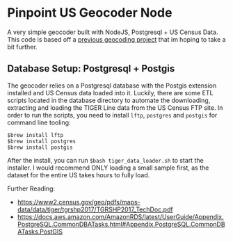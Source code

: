 # Pinpoint US Geocoder Node
A very simple geocoder built with NodeJS, Postgresql + US Census Data. This code is based off a [previous geocoding project](https://github.com/taurenk/PinPoint-Geocoder-Python) that im hoping to take a bit further.

## 

## Database Setup: Postgresql + Postgis
The geocoder relies on a Postgresql database with the Postgis extension installed and US Census data loaded into it. 
Luckily, there are some ETL scripts located in the database directory to automate the downloading, extracting and loading the TIGER Line data from the US Census FTP site. In order to run the scripts, you need to install `lftp`, `postgres` and `postgis` for command line tooling:
```
$brew install lftp
$brew install postgres
$brew install postgis
```

After the install, you can run `$bash tiger_data_loader.sh` to start the installer. I would recommend ONLY loading a small sample first, as the dataset for the entire US takes hours to fully load.

Further Reading:
- https://www2.census.gov/geo/pdfs/maps-data/data/tiger/tgrshp2017/TGRSHP2017_TechDoc.pdf
- https://docs.aws.amazon.com/AmazonRDS/latest/UserGuide/Appendix.PostgreSQL.CommonDBATasks.html#Appendix.PostgreSQL.CommonDBATasks.PostGIS


